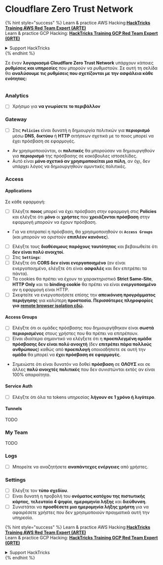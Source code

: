# Cloudflare Zero Trust Network

{% hint style="success" %}
Learn & practice AWS Hacking:<img src="../../.gitbook/assets/image (1).png" alt="" data-size="line">[**HackTricks Training AWS Red Team Expert (ARTE)**](https://training.hacktricks.xyz/courses/arte)<img src="../../.gitbook/assets/image (1).png" alt="" data-size="line">\
Learn & practice GCP Hacking: <img src="../../.gitbook/assets/image (2).png" alt="" data-size="line">[**HackTricks Training GCP Red Team Expert (GRTE)**<img src="../../.gitbook/assets/image (2).png" alt="" data-size="line">](https://training.hacktricks.xyz/courses/grte)

<details>

<summary>Support HackTricks</summary>

* Check the [**subscription plans**](https://github.com/sponsors/carlospolop)!
* **Join the** 💬 [**Discord group**](https://discord.gg/hRep4RUj7f) or the [**telegram group**](https://t.me/peass) or **follow** us on **Twitter** 🐦 [**@hacktricks\_live**](https://twitter.com/hacktricks\_live)**.**
* **Share hacking tricks by submitting PRs to the** [**HackTricks**](https://github.com/carlospolop/hacktricks) and [**HackTricks Cloud**](https://github.com/carlospolop/hacktricks-cloud) github repos.

</details>
{% endhint %}

Σε έναν **λογαριασμό Cloudflare Zero Trust Network** υπάρχουν κάποιες **ρυθμίσεις και υπηρεσίες** που μπορούν να ρυθμιστούν. Σε αυτή τη σελίδα θα **αναλύσουμε τις ρυθμίσεις που σχετίζονται με την ασφάλεια κάθε ενότητας:**

<figure><img src="../../.gitbook/assets/image (206).png" alt=""><figcaption></figcaption></figure>

### Analytics

* [ ] Χρήσιμο για **να γνωρίσετε το περιβάλλον**

### **Gateway**

* [ ] Στις **`Policies`** είναι δυνατή η δημιουργία πολιτικών για **περιορισμό** μέσω **DNS**, **δικτύου** ή **HTTP** αιτήσεων σχετικά με το ποιος μπορεί να έχει πρόσβαση σε εφαρμογές.
* Αν χρησιμοποιούνται, οι **πολιτικές** θα μπορούσαν να δημιουργηθούν για **περιορισμό** της πρόσβασης σε κακόβουλες ιστοσελίδες.
* Αυτό είναι **μόνο σχετικό αν χρησιμοποιείται μια πύλη**, αν όχι, δεν υπάρχει λόγος να δημιουργηθούν αμυντικές πολιτικές.

### Access

#### Applications

Σε κάθε εφαρμογή:

* [ ] Ελέγξτε **ποιος** μπορεί να έχει πρόσβαση στην εφαρμογή στις **Policies** και ελέγξτε ότι **μόνο** οι **χρήστες** που **χρειάζονται πρόσβαση** στην εφαρμογή μπορούν να έχουν πρόσβαση.
* Για να επιτραπεί η πρόσβαση, θα χρησιμοποιηθούν οι **`Access Groups`** (και μπορούν να οριστούν **επιπλέον κανόνες**).
* [ ] Ελέγξτε τους **διαθέσιμους παρόχους ταυτότητας** και βεβαιωθείτε ότι **δεν είναι πολύ ανοιχτοί**.
* [ ] Στις **`Settings`**:
* [ ] Ελέγξτε ότι **CORS δεν είναι ενεργοποιημένο** (αν είναι ενεργοποιημένο, ελέγξτε ότι είναι **ασφαλές** και δεν επιτρέπει τα πάντα).
* [ ] Τα cookies θα πρέπει να έχουν το χαρακτηριστικό **Strict Same-Site**, **HTTP Only** και το **binding cookie** θα πρέπει να είναι **ενεργοποιημένο** αν η εφαρμογή είναι HTTP.
* [ ] Σκεφτείτε να ενεργοποιήσετε επίσης την **απεικόνιση προγράμματος περιήγησης** για καλύτερη **προστασία. Περισσότερες πληροφορίες για** [**remote browser isolation εδώ**](https://blog.cloudflare.com/cloudflare-and-remote-browser-isolation/)**.**

#### **Access Groups**

* [ ] Ελέγξτε ότι οι ομάδες πρόσβασης που δημιουργήθηκαν είναι **σωστά περιορισμένες** στους χρήστες που θα πρέπει να επιτρέπουν.
* [ ] Είναι ιδιαίτερα σημαντικό να ελέγξετε ότι η **προεπιλεγμένη ομάδα πρόσβασης δεν είναι πολύ ανοιχτή** (δεν **επιτρέπει πάρα πολλούς ανθρώπους**) καθώς από **προεπιλογή** οποιοσδήποτε σε αυτή την **ομάδα** θα μπορεί να **έχει πρόσβαση σε εφαρμογές**.
* Σημειώστε ότι είναι δυνατόν να δοθεί **πρόσβαση** σε **ΟΛΟΥΣ** και σε άλλες **πολύ ανοιχτές πολιτικές** που δεν συνιστώνται εκτός αν είναι 100% απαραίτητο.

#### Service Auth

* [ ] Ελέγξτε ότι όλα τα tokens υπηρεσίας **λήγουν σε 1 χρόνο ή λιγότερο**.

#### Tunnels

TODO

### My Team

TODO

### Logs

* [ ] Μπορείτε να αναζητήσετε **αναπάντεχες ενέργειες** από χρήστες.

### Settings

* [ ] Ελέγξτε τον **τύπο σχεδίου**.
* [ ] Είναι δυνατή η προβολή του **ονόματος κατόχου της πιστωτικής κάρτας**, **τελευταία 4 ψηφία**, **ημερομηνία λήξης** και **διεύθυνση**.
* [ ] Συνιστάται να **προσθέσετε μια ημερομηνία λήξης χρήστη** για να αφαιρέσετε χρήστες που δεν χρησιμοποιούν πραγματικά αυτή την υπηρεσία.

{% hint style="success" %}
Learn & practice AWS Hacking:<img src="../../.gitbook/assets/image (1).png" alt="" data-size="line">[**HackTricks Training AWS Red Team Expert (ARTE)**](https://training.hacktricks.xyz/courses/arte)<img src="../../.gitbook/assets/image (1).png" alt="" data-size="line">\
Learn & practice GCP Hacking: <img src="../../.gitbook/assets/image (2).png" alt="" data-size="line">[**HackTricks Training GCP Red Team Expert (GRTE)**<img src="../../.gitbook/assets/image (2).png" alt="" data-size="line">](https://training.hacktricks.xyz/courses/grte)

<details>

<summary>Support HackTricks</summary>

* Check the [**subscription plans**](https://github.com/sponsors/carlospolop)!
* **Join the** 💬 [**Discord group**](https://discord.gg/hRep4RUj7f) or the [**telegram group**](https://t.me/peass) or **follow** us on **Twitter** 🐦 [**@hacktricks\_live**](https://twitter.com/hacktricks\_live)**.**
* **Share hacking tricks by submitting PRs to the** [**HackTricks**](https://github.com/carlospolop/hacktricks) and [**HackTricks Cloud**](https://github.com/carlospolop/hacktricks-cloud) github repos.

</details>
{% endhint %}
